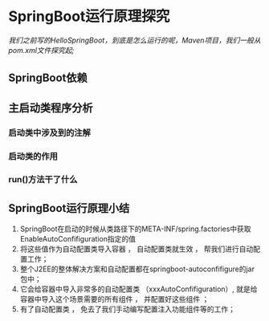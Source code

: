 # SpringBoot运行原理探究

*我们之前写的HelloSpringBoot，到底是怎么运行的呢，Maven项目，我们一般从pom.xml文件探究起;*



## SpringBoot依赖

## 主启动类程序分析

### 启动类中涉及到的注解

### 启动类的作用

### run()方法干了什么



## SpringBoot运行原理小结

1. SpringBoot在启动的时候从类路径下的META-INF/spring.factories中获取EnableAutoConfifiguration指定的值
2.  将这些值作为自动配置类导入容器 ， 自动配置类就生效 ， 帮我们进行自动配置工作；
3.  整个J2EE的整体解决方案和自动配置都在springboot-autoconfifigure的jar包中；
4. 它会给容器中导入非常多的自动配置类 （xxxAutoConfifiguration）, 就是给容器中导入这个场景需要的所有组件 ， 并配置好这些组件 ； 
5. 有了自动配置类 ， 免去了我们手动编写配置注入功能组件等的工作；